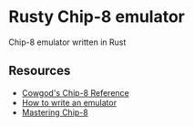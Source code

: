 # Rusty Chip-8 emulator
Chip-8 emulator written in Rust

## Resources

* [Cowgod's Chip-8 Reference](http://devernay.free.fr/hacks/chip8/C8TECH10.HTM)
* [How to write an emulator](http://www.multigesture.net/articles/how-to-write-an-emulator-chip-8-interpreter/) 
* [Mastering Chip-8](https://github.com/mattmikolay/chip-8/wiki/Mastering-CHIP-8) 
